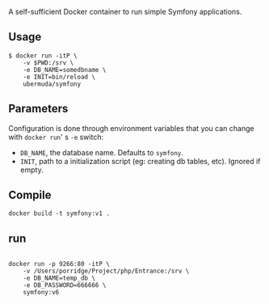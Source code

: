 A self-sufficient Docker container to run simple Symfony applications.

## Usage

```
$ docker run -itP \
    -v $PWD:/srv \
    -e DB_NAME=somedbname \
    -e INIT=bin/reload \
    ubermuda/symfony
```

## Parameters

Configuration is done through environment variables that you can change with `docker run`' s `-e` switch:

* `DB_NAME`, the database name. Defaults to `symfony`.
* `INIT`, path to a initialization script (eg: creating db tables, etc). Ignored if empty.

## Compile
```
docker build -t symfony:v1 .
```

## run
```

docker run -p 9266:80 -itP \
    -v /Users/porridge/Project/php/Entrance:/srv \
    -e DB_NAME=temp_db \
    -e DB_PASSWORD=666666 \
    symfony:v6
```
